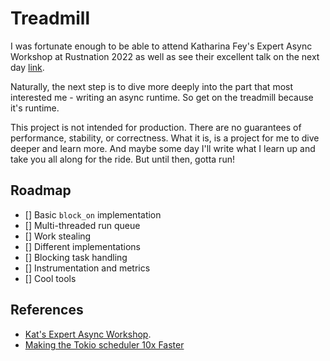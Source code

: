 # Treadmill

I was fortunate enough to be able to attend Katharina Fey's Expert Async
Workshop at Rustnation 2022 as well as see their excellent talk on the
next day
[link](https://www.youtube.com/watch?v=Z-2siR9Ki84&list=PL1AoGvxomykTuOMzY5KrI4WiPCsIlYnAM&index=14).

Naturally, the next step is to dive more deeply into the part that most
interested me - writing an async runtime. So get on the treadmill because it's 
runtime.

This project is not intended for production. There are no guarantees of
performance, stability, or correctness. What it is, is a project for me to dive
deeper and learn more. And maybe some day I'll write what I learn up and take
you all along for the ride. But until then, gotta run!

## Roadmap

* [] Basic `block_on` implementation
* [] Multi-threaded run queue
* [] Work stealing
* [] Different implementations
* [] Blocking task handling
* [] Instrumentation and metrics
* [] Cool tools

## References

* [Kat's Expert Async Workshop](https://www.youtube.com/watch?v=Z-2siR9Ki84&list=PL1AoGvxomykTuOMzY5KrI4WiPCsIlYnAM&index=14).
* [Making the Tokio scheduler 10x Faster](https://tokio.rs/blog/2019-10-scheduler)
